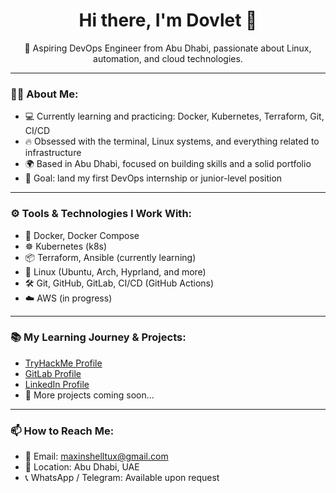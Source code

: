 <h1 align="center">Hi there, I'm Dovlet 👋</h1>

<p align="center">
  🚀 Aspiring DevOps Engineer from Abu Dhabi, passionate about Linux, automation, and cloud technologies.
</p>

---

### 👨‍💻 About Me:

- 💻 Currently learning and practicing: Docker, Kubernetes, Terraform, Git, CI/CD
- 🔥 Obsessed with the terminal, Linux systems, and everything related to infrastructure
- 🌍 Based in Abu Dhabi, focused on building skills and a solid portfolio
- 🎯 Goal: land my first DevOps internship or junior-level position

---

### ⚙️ Tools & Technologies I Work With:

- 🐳 Docker, Docker Compose
- ☸️ Kubernetes (k8s)
- 📦 Terraform, Ansible (currently learning)
- 🐧 Linux (Ubuntu, Arch, Hyprland, and more)
- 🛠️ Git, GitHub, GitLab, CI/CD (GitHub Actions)
- ☁️ AWS (in progress)

---

### 📚 My Learning Journey & Projects:

- [TryHackMe Profile](https://tryhackme.com/p/maxinshelltux)
- [GitLab Profile](https://gitlab.com/maxinshelltux)
- [LinkedIn Profile](https://www.linkedin.com/in/maxinshelltux)
- 🚧 More projects coming soon...

---

### 📫 How to Reach Me:

- 📧 Email: maxinshelltux@gmail.com
- 📍 Location: Abu Dhabi, UAE
- 📞 WhatsApp / Telegram: Available upon request

<!--
**maxinshelltux/maxinshelltux** is a ✨ _special_ ✨ repository because its `README.md` (this file) appears on your GitHub profile.

Here are some ideas to get you started:

- 🔭 I’m currently working on ...
- 🌱 I’m currently learning ...
- 👯 I’m looking to collaborate on ...
- 🤔 I’m looking for help with ...
- 💬 Ask me about ...
- 📫 How to reach me: ...
- 😄 Pronouns: ...
- ⚡ Fun fact: ...
-->
